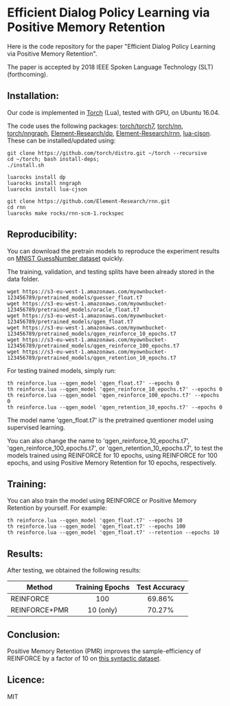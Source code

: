 # Efficient Dialog Policy Learning via Positive Memory Retention

Here is the code repository for the paper "Efficient Dialog Policy Learning via Positive Memory Retention".

The paper is accepted by 2018 IEEE Spoken Language Technology (SLT) (forthcoming).

## Installation:

Our code is implemented in [Torch][1] (Lua), tested with GPU, on Ubuntu 16.04.   

The code uses the following packages: [torch/torch7][2], [torch/nn][3], [torch/nngraph][4], [Element-Research/dp][7], [Element-Research/rnn][5], [lua-cjson][6]. These can be installed/updated using:

```
git clone https://github.com/torch/distro.git ~/torch --recursive
cd ~/torch; bash install-deps;
./install.sh

luarocks install dp
luarocks install nngraph
luarocks install lua-cjson

git clone https://github.com/Element-Research/rnn.git
cd rnn
luarocks make rocks/rnn-scm-1.rockspec
```

## Reproducibility:

You can download the pretrain models to reproduce the experiment results on [MNIST GuessNumber dataset][8] quickly.

The training, validation, and testing splits have been already stored in the data folder.

```
wget https://s3-eu-west-1.amazonaws.com/myownbucket-123456789/pretrained_models/guesser_float.t7  
wget https://s3-eu-west-1.amazonaws.com/myownbucket-123456789/pretrained_models/oracle_float.t7  
wget https://s3-eu-west-1.amazonaws.com/myownbucket-123456789/pretrained_models/qgen_float.t7 
wget https://s3-eu-west-1.amazonaws.com/myownbucket-123456789/pretrained_models/qgen_reinforce_10_epochs.t7
wget https://s3-eu-west-1.amazonaws.com/myownbucket-123456789/pretrained_models/qgen_reinforce_100_epochs.t7
wget https://s3-eu-west-1.amazonaws.com/myownbucket-123456789/pretrained_models/qgen_retention_10_epochs.t7 
```

For testing trained models, simply run:

```
th reinforce.lua --qgen_model 'qgen_float.t7' --epochs 0
th reinforce.lua --qgen_model 'qgen_reinforce_10_epochs.t7' --epochs 0
th reinforce.lua --qgen_model 'qgen_reinforce_100_epochs.t7' --epochs 0
th reinforce.lua --qgen_model 'qgen_retention_10_epochs.t7' --epochs 0
```

The model name 'qgen_float.t7' is the pretrained quentioner model using supervised learning.  

You can also change the name to 'qgen_reinforce_10_epochs.t7', 'qgen_reinforce_100_epochs.t7', or 'qgen_retention_10_epochs.t7', to test the models trained using REINFORCE for 10 epochs, using REINFORCE for 100 epochs, and using Positive Memory Retention for 10 epochs, respectively.  

## Training:

You can also train the model using REINFORCE or Positive Memory Retention by yourself. For example:

```
th reinforce.lua --qgen_model 'qgen_float.t7' --epochs 10
th reinforce.lua --qgen_model 'qgen_float.t7' --epochs 100
th reinforce.lua --qgen_model 'qgen_float.t7' --retention --epochs 10
```

## Results:

After testing, we obtained the following results:

| Method        | Training Epochs     | Test Accuracy   |
| --------      |:-----:              |:-----:          |
| REINFORCE     | 100                 | 69.86%          |
| REINFORCE+PMR | 10 (only)           | 70.27%          |

## Conclusion:

Positive Memory Retention (PMR) improves the sample-efficiency of REINFORCE by a factor of 10 on [this syntactic dataset][8].

## Licence:

MIT


[1]: http://torch.ch/
[2]: https://github.com/torch/torch7
[3]: https://github.com/torch/nn
[4]: https://github.com/torch/nngraph
[5]: https://github.com/Element-Research/rnn/
[6]: https://luarocks.org/modules/luarocks/lua-cjson
[7]: https://github.com/nicholas-leonard/dp
[8]: https://github.com/ruizhaogit/MNIST-GuessNumber